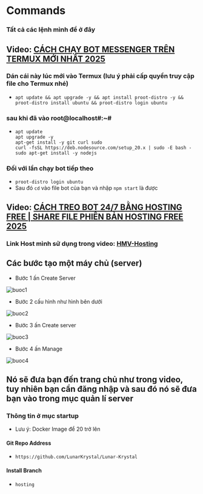 # Commands
### Tất cả các lệnh mình để ở đây
## Video: [CÁCH CHẠY BOT MESSENGER TRÊN TERMUX MỚI NHẤT 2025](https://www.youtube.com/watch?v=v5hi6KSfqn0)
### Dán cái này lúc mới vào Termux (lưu ý phải cấp quyền truy cập file cho Termux nhé)
- ```
  apt update && apt upgrade -y && apt install proot-distro -y && proot-distro install ubuntu && proot-distro login ubuntu
  ```
### sau khi đã vào root@localhost#:~# 
- ```
  apt update
  apt upgrade -y
  apt-get install -y git curl sudo
  curl -fsSL https://deb.nodesource.com/setup_20.x | sudo -E bash -
  sudo apt-get install -y nodejs
  ```
### Đối với lần chạy bot tiếp theo
- ```proot-distro login ubuntu```
- Sau đó ```cd``` vào file bot của bạn và nhập ```npm start``` là được

## Video: [CÁCH TREO BOT 24/7 BẰNG HOSTING FREE | SHARE FILE PHIÊN BẢN HOSTING FREE 2025](https://www.youtube.com/watch?v=QfHTNhqFEmM)
### Link Host mình sử dụng trong video: [HMV-Hosting](https://dash.hmvhostings.com/servers)
## Các bước tạo một máy chủ (server)
- Bước 1 ấn Create Server

![buoc1](img/b1.jpg)

- Bước 2 cấu hình như hình bên dưới

![buoc2](img/b2.jpg)

- Bước 3 ấn Create server

![buoc3](img/b3.jpg)

- Bước 4 ấn Manage

![buoc4](img/b4.jpg)


## Nó sẽ đưa bạn đến trang chủ như trong video, tuy nhiên bạn cần đăng nhập và sau đó nó sẽ đưa bạn vào trong mục quản lí server
### Thông tin ở mục startup
- Lưu ý: Docker Image để 20 trở lên
#### Git Repo Address
- ```https://github.com/LunarKrystal/Lunar-Krystal```
#### Install Branch
- ```hosting```

